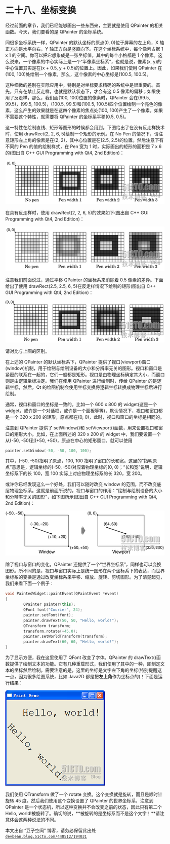 # 二十八、坐标变换

经过前面的章节，我们已经能够画出一些东西来，主要就是使用 QPainter 的相关函数。今天，我们要看的是 QPainter 的坐标系统。

同很多坐标系统一样，QPainter 的默认坐标的原点(0, 0)位于屏幕的左上角，X 轴正方向是水平向右，Y 轴正方向是竖直向下。在这个坐标系统中，每个像素占据 1 x 1 的空间。你可以把它想象成是一张坐标值，其中的每个小格都是 1 个像素。这么说来，一个像素的中心实际上是一个“半像素坐标系”，也就是说，像素(x, y)的中心位置其实是在(x + 0.5, y + 0.5)的位置上。因此，如果我们使用 QPainter 在(100, 100)处绘制一个像素，那么，这个像素的中心坐标是(100.5, 100.5)。

这种细微的差别在实际应用中，特别是对坐标要求精确的系统中是很重要的。首先，只有在禁止反走样，也就是默认状态下，才会有这 0.5 像素的偏移；如果使用了反走样，那么，我们画(100, 100)位置的像素时，QPainter 会在(99.5, 99.5)，(99.5, 100.5)，(100.5, 99.5)和(100.5, 100.5)四个位置绘制一个亮色的像素，这么产生的效果就是在这四个像素的焦点处(100, 100)产生了一个像素。如果不需要这个特性，就需要将 QPainter 的坐标系平移(0.5, 0.5)。

这一特性在绘制直线、矩形等图形的时候都会用到。下图给出了在没有反走样技术时，使用 drawRect(2, 2, 6, 5)绘制一个矩形的示例。在 No Pen 的情况下，请注意矩形左上角的像素是在(2, 2)，其中心位置是在(2.5, 2.5)的位置。然后注意下有不同的 Pen 的值的绘制样式，在 Pen 宽为 1 时，实际画出的矩形的面积是 7 x 6 的(图出自 C++ GUI Programming with Qt4, 2nd Edition)：

![](img/45.png)

在具有反走样时，使用 drawRect(2, 2, 6, 5)的效果如下(图出自 C++ GUI Programming with Qt4, 2nd Edition)：

![](img/46.png)

注意我们前面说过，通过平移 QPainter 的坐标系来消除着 0.5 像素的差异。下面给出了使用 drawRect(2.5, 2.5, 6, 5)在反走样情况下绘制的矩形(图出自 C++ GUI Programming with Qt4, 2nd Edition)：

![](img/47.png)

请对比与上图的区别。

在上述的 QPainter 的默认坐标系下，QPainter 提供了视口(viewport)窗口(window)机制，用于绘制与绘制设备的大小和分辨率无关的图形。视口和窗口是紧密的联系在一起的，它们一般都是矩形。视口是由物理坐标确定其大小，而窗口则是由逻辑坐标决定。我们在使用 QPainter 进行绘制时，传给 QPainter 的是逻辑坐标，然后，Qt 的绘图机制会使用坐标变换将逻辑坐标转换成物理坐标后进行绘制。

通常，视口和窗口的坐标是一致的。比如一个 600 x 800 的 widget(这是一个 widget，或许是一个对话框，或许是一个面板等等)，默认情况下，视口和窗口都是一个 320 x 200 的矩形，原点都在(0, 0)，此时，视口和窗口的坐标是相同的。

注意到 QPainter 提供了 setWindow()和 setViewport()函数，用来设置视口和窗口的矩形大小。比如，在上面所述的 320 x 200 的 widget 中，我们要设置一个从(-50, -50)到(+50, +50)，原点在中心的矩形窗口，就可以使用

```cpp
painter.setWindow(-50, -50, 100, 100);
```

其中，(-50, -50)指明了原点，100, 100 指明了窗口的长和宽。这里的“指明原点”意思是，逻辑坐标的(-50, -50)对应着物理坐标的(0, 0)；“长和宽”说明，逻辑坐标系下的长 100，宽 100 实际上对应物理坐标系的长 320，宽 200。

或许你已经发现这么一个好处，我们可以随时改变 window 的范围，而不改变底层物理坐标系。这就是前面所说的，视口与窗口的作用：“绘制与绘制设备的大小和分辨率无关的图形”，如下图所示(图出自 C++ GUI Programming with Qt4, 2nd Edition)：

![](img/48.png)

除了视口与窗口的变化，QPainter 还提供了一个“世界坐标系”，同样也可以变换图形。所不同的是，视口与窗口实际上是统一图形在两个坐标系下的表达，而世界坐标系的变换是通过改变坐标系来平移、缩放、旋转、剪切图形。为了清楚起见，我们来看下面一个例子：

```cpp
void PaintedWidget::paintEvent(QPaintEvent *event) 
{ 
        QPainter painter(this); 
        QFont font("Courier", 24); 
        painter.setFont(font); 
        painter.drawText(50, 50, "Hello, world!"); 
        QTransform transform; 
        transform.rotate(+45.0); 
        painter.setWorldTransform(transform); 
        painter.drawText(60, 60, "Hello, world!"); 
}
```

为了显示方便，我在这里使用了 QFont 改变了字体。QPainter 的 drawText()函数提供了绘制文本的功能。它有几种重载形式，我们使用了其中的一种，即制定文本的坐标然后绘制。需要注意的是，这里的坐标是文字左下角的坐标(特别提醒这一点，因为很多绘图系统，比如 Java2D 都是把**左上角**作为坐标点的)！下面是运行结果：

![](img/49.png)

我们使用 QTransform 做了一个 rotate 变换。这个变换就是旋转，而且是顺时针旋转 45 度。然后我们使用这个变换设置了 QPainter 的世界坐标系，注意到 QPainter 是一个状态机，所以这种变换并不会改变之前的状态，因此只有第二个 Hello, world!被旋转了。确切的说，**被旋转的是坐标系而不是这个文字！**请注意体会这两种说法的不同。

本文出自 “豆子空间” 博客，请务必保留此出处 [`devbean.blog.51cto.com/448512/194031`](http://devbean.blog.51cto.com/448512/194031)